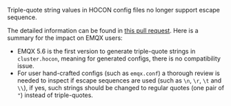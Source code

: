 Triple-quote string values in HOCON config files no longer support escape sequence.

The detailed information can be found in [this pull request](https://github.com/emqx/hocon/pull/290).
Here is a summary for the impact on EMQX users:

- EMQX 5.6 is the first version to generate triple-quote strings in `cluster.hocon`,
  meaning for generated configs, there is no compatibility issue.
- For user hand-crafted configs (such as `emqx.conf`) a thorough review is needed
  to inspect if escape sequences are used (such as `\n`, `\r`, `\t` and `\\`), if yes,
  such strings should be changed to regular quotes (one pair of `"`) instead of triple-quotes.

